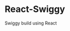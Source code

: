                                                                
 # React-Swiggy
 Swiggy build using React

